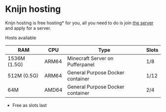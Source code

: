 # Knijn hosting
Knijn hosting is free hosting* for you, all you need to do is join [the server](https://discord.gg/3Cgdtxkchh) and apply for a server.

Hosts available

RAM         |CPU  |Type                             |Slots
------------|-----|---------------------------------|---------|
1536M (1.5G)|ARM64|Minecraft Server on Pufferpanel  |1/8
512M  (0.5G)|ARM64|General Purpose Docker container |1/12
64M         |AMD64|General Purpose Docker container |2/4

* Free as slots last
